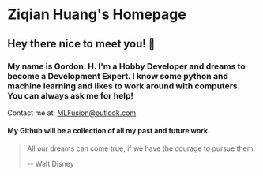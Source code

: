 
# Ziqian Huang's Homepage

## Hey there nice to meet you!  👋
### My name is Gordon. H. I'm a Hobby Developer and dreams to become a Development Expert. I know some python and machine learning and likes to work around with computers. You can always ask me for help!
Contact me at: MLFusion@outlook.com
#### My Github will be a collection of all my past and future work. 
> All our dreams can come true, if we have the courage to pursue them.
> 
> -- Walt Disney
